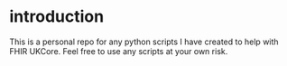 # introduction

This is a personal repo for any python scripts I have created to help with FHIR UKCore. Feel free to use any scripts at your own risk. 
